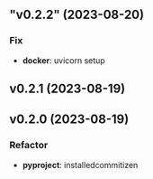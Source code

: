 ## "v0.2.2" (2023-08-20)

### Fix

- **docker**: uvicorn setup

## v0.2.1 (2023-08-19)

## v0.2.0 (2023-08-19)

### Refactor

- **pyproject**: installedcommitizen
